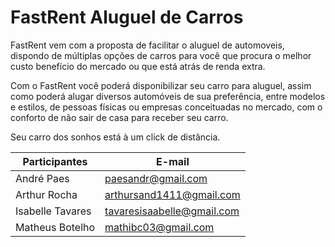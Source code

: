 # FastRent Aluguel de Carros

FastRent vem com a proposta de facilitar o aluguel de automoveis, dispondo de múltiplas opções de carros para você que procura o melhor custo benefício do mercado ou que está atrás de renda extra.

Com o FastRent você poderá disponibilizar seu carro para aluguel, assim como poderá alugar diversos automóveis de sua preferência, entre modelos e estilos, de pessoas físicas ou empresas conceituadas no mercado, com o conforto de não sair de casa para receber seu carro.

Seu carro dos sonhos está à um click de distância.

| Participantes  | E-mail |
| ------------- | ------------- |
| André Paes  | paesandr@gmail.com  |
| Arthur Rocha  | arthursand1411@gmail.com  |
| Isabelle Tavares  | tavaresisaabelle@gmail.com  |
| Matheus Botelho  | mathibc03@gmail.com  |
